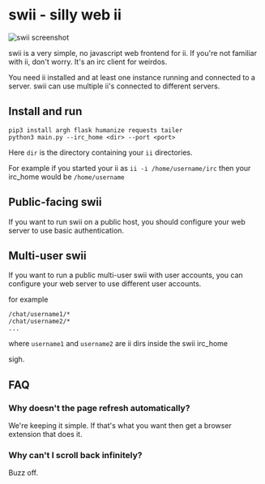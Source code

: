 # swii - silly web ii

![swii screenshot](https://i.imgur.com/julYbzm.png)

swii is a very simple, no javascript web frontend for ii. If you're not familiar with ii, don't worry. It's an irc client for weirdos.

You need ii installed and at least one instance running and connected to a server. swii can use multiple ii's connected to different servers.

## Install and run

    pip3 install argh flask humanize requests tailer
    python3 main.py --irc_home <dir> --port <port>

Here `dir` is the directory containing your `ii` directories.

For example if you started your ii as `ii -i /home/username/irc` then your irc_home would be `/home/username`

## Public-facing swii

If you want to run swii on a public host, you should configure your web server to use basic authentication.

## Multi-user swii

If you want to run a public multi-user swii with user accounts, you can configure your web server to use different user accounts.

for example

    /chat/username1/*
    /chat/username2/*
    ...

where `username1` and `username2` are ii dirs inside the swii irc_home

sigh.

## FAQ

### Why doesn't the page refresh automatically?

We're keeping it simple. If that's what you want then get a browser extension that does it.

### Why can't I scroll back infinitely?

Buzz off.
